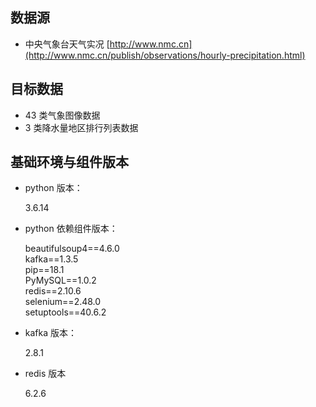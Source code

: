 ## 数据源
- 中央气象台天气实况  [http://www.nmc.cn](http://www.nmc.cn/publish/observations/hourly-precipitation.html)
## 目标数据
- 43 类气象图像数据
- 3 类降水量地区排行列表数据
## 基础环境与组件版本
- python 版本：

  3.6.14

- python 依赖组件版本：

  beautifulsoup4==4.6.0  
  kafka==1.3.5  
  pip==18.1  
  PyMySQL==1.0.2  
  redis==2.10.6  
  selenium==2.48.0  
  setuptools==40.6.2  

- kafka 版本：

  2.8.1

- redis 版本

  6.2.6